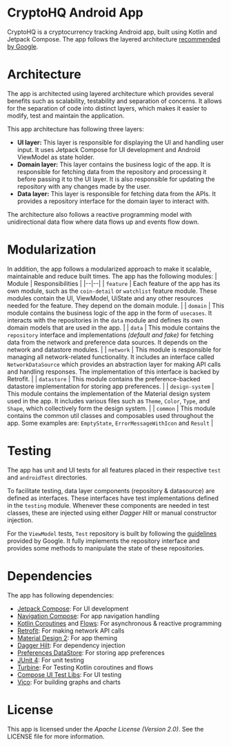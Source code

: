 # CryptoHQ Android App

CryptoHQ is a cryptocurrency tracking Android app, built using Kotlin and Jetpack Compose. The app follows the layered architecture [recommended by Google](https://developer.android.com/topic/architecture).

# Architecture

The app is architected using layered architecture which provides several benefits such as scalability, testability and separation of concerns. It allows for the separation of code into distinct layers, which makes it easier to modify, test and maintain the application.

This app architecture has following three layers:

- **UI layer:** This layer is responsible for displaying the UI and handling user input. It uses Jetpack Compose for UI development and Android ViewModel as state holder.
- **Domain layer:** This layer contains the business logic of the app. It is responsible for fetching data from the repository and processing it before passing it to the UI layer. It is also responsible for updating the repository with any changes made by the user.
- **Data layer:** This layer is responsible for fetching data from the APIs. It provides a repository interface for the domain layer to interact with.

The architecture also follows a reactive programming model with unidirectional data flow where data flows up and events flow down.

# Modularization

In addition, the app follows a modularized approach to make it scalable, maintainable and reduce built times. The app has the following modules:
| Module | Responsibilities |
|--|--|
| `feature` | Each feature of the app has its own module, such as the `coin-detail` or `watchlist` feature module. These modules contain the UI, ViewModel, UiState and any other resources needed for the feature. They depend on the domain module. |
| `domain` | This module contains the business logic of the app in the form of `usecases`. It interacts with the repositories in the `data` module and defines its own domain models that are used in the app. |
| `data` | This module contains the `repository` interface and implementations *(default and fake)* for fetching data from the network and preference data sources. It depends on the network and datastore modules. |
| `network` | This module is responsible for managing all network-related functionality. It includes an interface called `NetworkDataSource` which provides an abstraction layer for making API calls and handling responses. The implementation of this interface is backed by Retrofit. |
| `datastore` | This module contains the preference-backed datastore implementation for storing app preferences.  |
| `design-system` | This module contains the implementation of the Material design system used in the app. It includes various files such as `Theme`, `Color`, `Type`, and `Shape`, which collectively form the design system. |
| `common` | This module contains the common util classes and composables used throughout the app. Some examples are: `EmptyState`, `ErrorMessageWithIcon` and `Result` |

# Testing

The app has unit and UI tests for all features placed in their respective `test` and `androidTest` directories.

To facilitate testing, data layer components (repository & datasource) are defined as interfaces. These interfaces have test implementations defined in the `testing` module. Whenever these components are needed in test classes, these are injected using either *Dagger Hilt* or manual constructor injection.

For the `ViewModel` tests, `Test` repository is built by following the [guidelines](https://developer.android.com/kotlin/flow?hl=en) provided by Google. It fully implements the repository interface and provides some methods to manipulate the state of these repositories.

# Dependencies

The app has following dependencies:

- [Jetpack Compose](https://developer.android.com/jetpack/compose): For UI development
- [Navigation Compose](https://developer.android.com/jetpack/compose/navigation): For app navigation handling
- [Kotlin Coroutines](https://developer.android.com/kotlin/coroutines) and [Flows](https://developer.android.com/kotlin/flow): For asynchronous & reactive programming
- [Retrofit](https://square.github.io/retrofit/): For making network API calls
- [Material Design 2](https://m2.material.io): For app theming
- [Dagger Hilt](https://developer.android.com/training/dependency-injection/hilt-android): For dependency injection
- [Preferences DataStore](https://developer.android.com/topic/libraries/architecture/datastore): For storing app preferences
- [JUnit 4](https://developer.android.com/training/testing/local-tests): For unit testing
- [Turbine](https://github.com/cashapp/turbine): For Testing Kotlin coroutines and flows
- [Compose UI Test Libs](https://developer.android.com/jetpack/compose/testing): For UI testing
- [Vico](https://github.com/patrykandpatrick/vico): For building graphs and charts

# License

This app is licensed under the *Apache License (Version 2.0)*. See the LICENSE file for more information.
